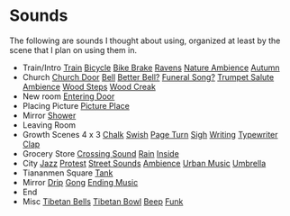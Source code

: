# Sounds

The following are sounds I thought about using, organized at least by the scene that I plan on
using them in.

- Train/Intro
[Train](https://freesound.org/people/InspectorJ/sounds/346370/)
[Bicycle](https://freesound.org/people/13gkopeckak/sounds/378901/)
[Bike Brake](https://freesound.org/people/ChemiCatz/sounds/267904/)
[Ravens](https://freesound.org/people/lmr9/sounds/265342/)
[Nature Ambience](https://freesound.org/people/Philip%20Goddard/sounds/180909/)
[Autumn](https://freesound.org/people/inchadney/sounds/329837/)
- Church
[Church Door](https://freesound.org/people/PapercutterJohn/sounds/321068/)
[Bell](https://freesound.org/people/aoristos/sounds/329324/)
[Better Bell?](https://freesound.org/people/edsward/sounds/341866/)
[Funeral Song?](https://freesound.org/people/klankbeeld/sounds/192691/)
[Trumpet Salute](https://freesound.org/people/Benboncan/sounds/62309/)
[Ambience](https://freesound.org/people/InspectorJ/sounds/411991/)
[Wood Steps](https://freesound.org/people/ralph.whitehead/sounds/331451/)
[Wood Creak](https://freesound.org/people/dheming/sounds/128659/)
- New room
[Entering Door](https://freesound.org/people/IG88Gov/sounds/431897/)
- Placing Picture
[Picture Place](https://freesound.org/people/MTJohnson/sounds/444440/)
- Mirror
[Shower](https://freesound.org/people/Zabuhailo/sounds/145298/)
- Leaving Room
- Growth Scenes 4 x 3
[Chalk](https://freesound.org/people/rui_aires/sounds/365892/)
[Swish](https://freesound.org/people/willc2_45220/sounds/73598/)
[Page Turn](https://freesound.org/people/Pieguy360/sounds/346835/)
[Sigh](https://freesound.org/people/IanLyanx/sounds/446768/)
[Writing](https://freesound.org/people/tmkappelt/sounds/85703/)
[Typewriter](https://freesound.org/people/cabled_mess/sounds/360601/)
[Clap](https://freesound.org/people/MootMcnoodles/sounds/444407/)
- Grocery Store
[Crossing Sound](https://freesound.org/people/gurkboll/sounds/95935/)
[Rain](https://freesound.org/people/florianreichelt/sounds/459983/)
[Inside](https://www.youtube.com/watch?v=1KFmpyzRTcA)
- City
[Jazz](https://freesound.org/people/Hali_Pinson/sounds/404119/)
[Protest](https://freesound.org/people/soloan/sounds/161350/)
[Street Sounds](https://freesound.org/people/rasfrecci_w_donna/sounds/347021/)
[Ambience](https://freesound.org/people/RTB45/sounds/392579/)
[Urban Music](https://freesound.org/people/FreddyFool/sounds/207807/)
[Umbrella](https://freesound.org/people/Nomfundo_k/sounds/408548/)
- Tiananmen Square
[Tank](https://freesound.org/people/greatmganga/sounds/329800/)
- Mirror
[Drip](https://freesound.org/people/editor_adp/sounds/162116/)
[Gong](https://freesound.org/people/florianreichelt/sounds/440606/)
[Ending Music](https://freesound.org/people/HermanSchmidt/sounds/254749/)
- End
- Misc
[Tibetan Bells](https://freesound.org/people/heyim89yearsold/sounds/259890/)
[Tibetan Bowl](https://freesound.org/people/dersinnsspace/sounds/421829/)
[Beep](https://freesound.org/people/Efecto%20Fundador/sounds/195926/)
[Funk](https://freesound.org/people/mareproduction/sounds/250089/)

